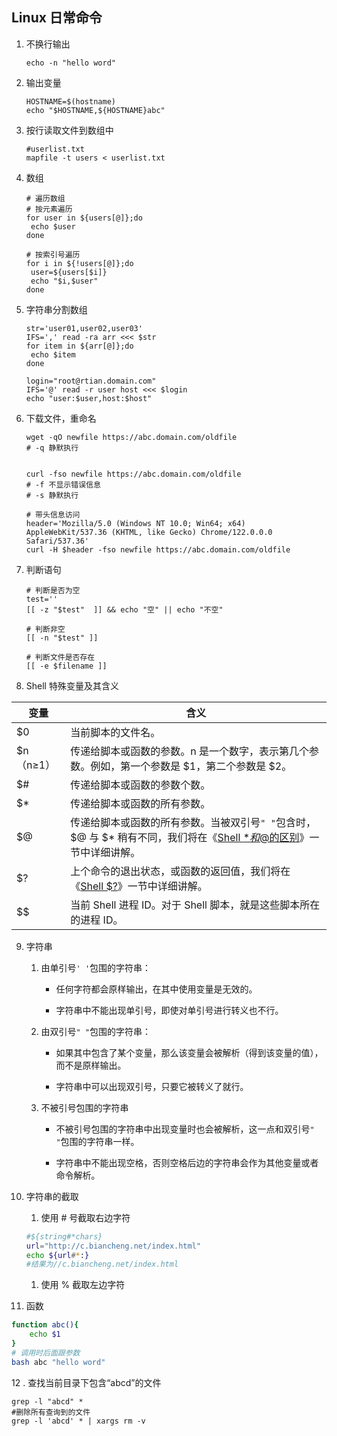 ## Linux 日常命令



1. 不换行输出

   ```
   echo -n "hello word"
   ```

2. 输出变量

   ```
   HOSTNAME=$(hostname)
   echo "$HOSTNAME,${HOSTNAME}abc"
   ```

3. 按行读取文件到数组中

   ```
   #userlist.txt
   mapfile -t users < userlist.txt
   
   ```

4. 数组

   ```
   # 遍历数组
   # 按元素遍历
   for user in ${users[@]};do
   	echo $user
   done
   
   # 按索引号遍历
   for i in ${!users[@]};do
   	user=${users[$i]}
   	echo "$i,$user"
   done
   
   ```

5. 字符串分割数组

   ```
   str='user01,user02,user03'
   IFS=',' read -ra arr <<< $str
   for item in ${arr[@]};do
   	echo $item
   done
   
   login="root@rtian.domain.com"
   IFS='@' read -r user host <<< $login
   echo "user:$user,host:$host"
   ```

6. 下载文件，重命名

   ```
   wget -qO newfile https://abc.domain.com/oldfile
   # -q 静默执行
   
   
   curl -fso newfile https://abc.domain.com/oldfile
   # -f 不显示错误信息
   # -s 静默执行
   
   # 带头信息访问
   header='Mozilla/5.0 (Windows NT 10.0; Win64; x64) AppleWebKit/537.36 (KHTML, like Gecko) Chrome/122.0.0.0 Safari/537.36'
   curl -H $header -fso newfile https://abc.domain.com/oldfile
   ```

7. 判断语句

   ```
   # 判断是否为空 
   test=''
   [[ -z "$test"  ]] && echo "空" || echo "不空"
   
   # 判断非空
   [[ -n "$test" ]]
   
   # 判断文件是否存在
   [[ -e $filename ]]
   
   ```

8. Shell 特殊变量及其含义

| 变量      | 含义                                                         |
| --------- | ------------------------------------------------------------ |
| $0        | 当前脚本的文件名。                                           |
| $n（n≥1） | 传递给脚本或函数的参数。n 是一个数字，表示第几个参数。例如，第一个参数是 $1，第二个参数是 $2。 |
| $#        | 传递给脚本或函数的参数个数。                                 |
| $*        | 传递给脚本或函数的所有参数。                                 |
| $@        | 传递给脚本或函数的所有参数。当被双引号`" "`包含时，$@ 与 $* 稍有不同，我们将在《[Shell $*和$@的区别](https://c.biancheng.net/view/vip_4559.html)》一节中详细讲解。 |
| $?        | 上个命令的退出状态，或函数的返回值，我们将在《[Shell $?](https://c.biancheng.net/view/808.html)》一节中详细讲解。 |
| $$        | 当前 Shell 进程 ID。对于 Shell 脚本，就是这些脚本所在的进程 ID。 |

9. 字符串

   1) 由单引号`' '`包围的字符串：

      - 任何字符都会原样输出，在其中使用变量是无效的。

      - 字符串中不能出现单引号，即使对单引号进行转义也不行。

   2) 由双引号`" "`包围的字符串：

      - 如果其中包含了某个变量，那么该变量会被解析（得到该变量的值），而不是原样输出。

      - 字符串中可以出现双引号，只要它被转义了就行。

   3) 不被引号包围的字符串

      - 不被引号包围的字符串中出现变量时也会被解析，这一点和双引号`" "`包围的字符串一样。

      - 字符串中不能出现空格，否则空格后边的字符串会作为其他变量或者命令解析。

10. 字符串的截取

    1) 使用 # 号截取右边字符

    ```bash
    #${string#*chars}
    url="http://c.biancheng.net/index.html"
    echo ${url#*:}
    #结果为//c.biancheng.net/index.html
    
    ```

    

    1) 使用 % 截取左边字符

11. 函数

```bash
function abc(){
	echo $1
}
# 调用时后面跟参数
bash abc "hello word"
```

12 . 查找当前目录下包含“abcd”的文件

```
grep -l "abcd" *
#删除所有查询到的文件
grep -l 'abcd' * | xargs rm -v
```


